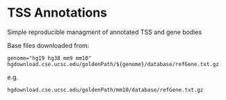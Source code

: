 # TSS Annotations
Simple reproducible managment of annotated TSS and gene bodies

Base files downloaded from:
```
genome="hg19 hg38 mm9 mm10"
hgdownload.cse.ucsc.edu/goldenPath/${genome}/database/refGene.txt.gz
```
e.g.

```
hgdownload.cse.ucsc.edu/goldenPath/mm10/database/refGene.txt.gz
```
